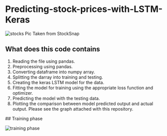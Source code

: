 # Predicting-stock-prices-with-LSTM-Keras  
![stocks](https://user-images.githubusercontent.com/35392729/53113446-a05f1400-3567-11e9-86ca-e30ef90ccef6.jpg)
  Pic Taken from StockSnap  
  
## What does this code contains  
<ol>
  <li> Reading the file using pandas.</li>
  <li> Preprocessing using pandas. </li>
  <li> Converting dataframe into numpy array. </li>
  <li> Splitting the darray into training and testing. </li>
  <li> Creating the keras LSTM model for the data. </li>
  <li> Fitting the model for training using the appropriate loss function and optimizer. </li>
  <li> Predicting the model with the testing data. </li>
  <li> Plotting the comparison between model predicted output and actual output. Please see the graph attached with this repository. </li>
  </ol>
## Training phase  

![training phase](https://user-images.githubusercontent.com/35392729/53113897-a1dd0c00-3568-11e9-9097-5a9174def801.png)  

 
